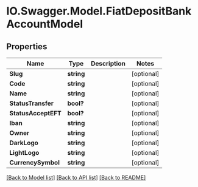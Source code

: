 # IO.Swagger.Model.FiatDepositBankAccountModel
## Properties

Name | Type | Description | Notes
------------ | ------------- | ------------- | -------------
**Slug** | **string** |  | [optional] 
**Code** | **string** |  | [optional] 
**Name** | **string** |  | [optional] 
**StatusTransfer** | **bool?** |  | [optional] 
**StatusAcceptEFT** | **bool?** |  | [optional] 
**Iban** | **string** |  | [optional] 
**Owner** | **string** |  | [optional] 
**DarkLogo** | **string** |  | [optional] 
**LightLogo** | **string** |  | [optional] 
**CurrencySymbol** | **string** |  | [optional] 

[[Back to Model list]](../README.md#documentation-for-models) [[Back to API list]](../README.md#documentation-for-api-endpoints) [[Back to README]](../README.md)

